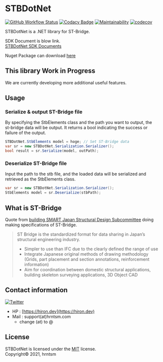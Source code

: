 # STBDotNet

[![GitHub Workflow Status](https://img.shields.io/github/workflow/status/hrntsm/STBDotNet/.NET%20Core)](https://github.com/hrntsm/STBDotNet/actions?query=workflow%3A%22.NET+Core%22)
[![Codacy Badge](https://app.codacy.com/project/badge/Grade/9d82da70572843968d00f39295c8125d)](https://www.codacy.com/gh/hrntsm/STBDotNet/dashboard?utm_source=github.com&amp;utm_medium=referral&amp;utm_content=hrntsm/STBDotNet&amp;utm_campaign=Badge_Grade)
[![Maintainability](https://api.codeclimate.com/v1/badges/500f11fa2a460e5d5c62/maintainability)](https://codeclimate.com/github/hrntsm/STBDotNet/maintainability)
[![codecov](https://codecov.io/gh/hrntsm/STBDotNet/branch/develop/graph/badge.svg?token=SMTSZSDXVL)](https://codecov.io/gh/hrntsm/STBDotNet)

STBDotNet is a .NET library for ST-Bridge.

SDK Document is blow link.  
[STBDotNet SDK Documents](https://hiron.dev/STBDotNet/docs/api/index.html)

Nuget Package can download [here](https://www.nuget.org/packages/STBDotNet/)

## This library Work in Progress

We are currently developing more additional useful features.

## Usage

### Serialize & output ST-Bridge file

By specifying the StbElements class and the path you want to output, the st-bridge data will be output.
It returns a bool indicating the success or failure of the output.
```cs
STBDotNet.StbElements model = hoge; // Set ST-Bridge data
var sr = new STBDotNet.Serialization.Serializer();
bool result = sr.Serialize(model, outPath);
```

### Deserialize ST-Bridge file

Input the path to the stb file, and the loaded data will be serialized and retrieved as the StbElements class.
```cs
var sr = new STBDotNet.Serialization.Serializer();
StbElements model = sr.Deserialize(stbPath);
```

## What is ST-Bridge

Quote from [building SMART Japan Structural Design Subcommittee](https://en.building-smart.or.jp/meeting/buildall/structural-design/) doing making specifications of ST-Bridge.

> ST Bridge is the standardized format for data sharing in Japan’s structural engineering industry.
> - Simpler to use than IFC due to the clearly defined the range of use
> - Integrate Japanese original methods of drawing methodology (Grids, part placement and section annotations, reinforcement information)
> - Aim for coordination between domestic structural applications, building skeleton surveying applications, 3D Object CAD

## Contact information

[![Twitter](https://img.shields.io/twitter/follow/hiron_rgkr?style=social)](https://twitter.com/hiron_rgkr)
 - HP : [https://hiron.dev](https://hiron.dev)
 - Mail : support(at)hrntsm.com
    - change (at) to @
  
## License

STBDotNet is licensed under the [MIT](https://github.com/hrntsm/STBDotNet/blob/main/LICENSE) license.  
Copyright© 2021, hrntsm
